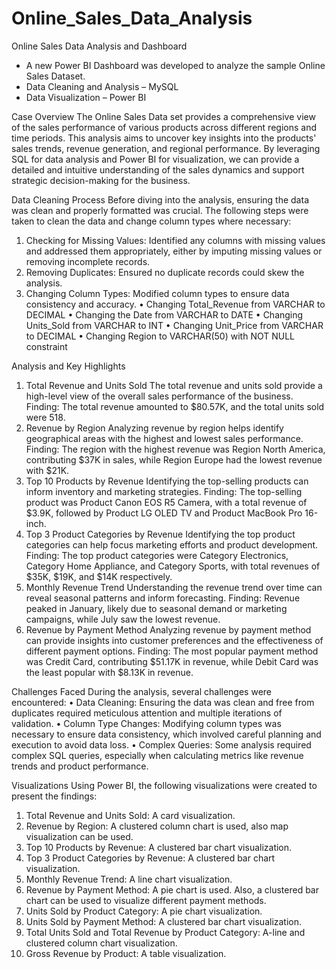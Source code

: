 # Online_Sales_Data_Analysis
Online Sales Data Analysis and Dashboard 
- A new Power BI Dashboard was developed to analyze the sample Online Sales Dataset.
- Data Cleaning and Analysis – MySQL
- Data Visualization – Power BI

Case Overview
The Online Sales Data set provides a comprehensive view of the sales performance of various products across different regions and time periods. This analysis aims to uncover key insights into the products' sales trends, revenue generation, and regional performance. By leveraging SQL for data analysis and Power BI for visualization, we can provide a detailed and intuitive understanding of the sales dynamics and support strategic decision-making for the business.

Data Cleaning Process
Before diving into the analysis, ensuring the data was clean and properly formatted was crucial. The following steps were taken to clean the data and change column types where necessary:
1. Checking for Missing Values: Identified any columns with missing values and addressed them appropriately, either by imputing missing values or removing incomplete records.
2. Removing Duplicates: Ensured no duplicate records could skew the analysis.
3. Changing Column Types: Modified column types to ensure data consistency and accuracy.
•	Changing Total_Revenue from VARCHAR to DECIMAL
•	Changing the Date from VARCHAR to DATE
•	Changing Units_Sold from VARCHAR to INT
•	Changing Unit_Price from VARCHAR to DECIMAL
•	Changing Region to VARCHAR(50) with NOT NULL constraint

Analysis and Key Highlights
1. Total Revenue and Units Sold
The total revenue and units sold provide a high-level view of the overall sales performance of the business.
Finding: The total revenue amounted to $80.57K, and the total units sold were 518.
2. Revenue by Region
Analyzing revenue by region helps identify geographical areas with the highest and lowest sales performance.
Finding: The region with the highest revenue was Region North America, contributing $37K in sales, while Region Europe had the lowest revenue with $21K.
3. Top 10 Products by Revenue
Identifying the top-selling products can inform inventory and marketing strategies.
Finding: The top-selling product was Product Canon EOS R5 Camera, with a total revenue of $3.9K, followed by Product LG OLED TV and Product MacBook Pro 16-inch.
4. Top 3 Product Categories by Revenue
Identifying the top product categories can help focus marketing efforts and product development.
Finding: The top product categories were Category Electronics, Category Home Appliance, and Category Sports, with total revenues of $35K, $19K, and $14K respectively.
5. Monthly Revenue Trend
Understanding the revenue trend over time can reveal seasonal patterns and inform forecasting.
Finding: Revenue peaked in January, likely due to seasonal demand or marketing campaigns, while July saw the lowest revenue.
6. Revenue by Payment Method
Analyzing revenue by payment method can provide insights into customer preferences and the effectiveness of different payment options.
Finding: The most popular payment method was Credit Card, contributing $51.17K in revenue, while Debit Card was the least popular with $8.13K in revenue.

Challenges Faced
During the analysis, several challenges were encountered:
•	Data Cleaning: Ensuring the data was clean and free from duplicates required meticulous attention and multiple iterations of validation.
•	Column Type Changes: Modifying column types was necessary to ensure data consistency, which involved careful planning and execution to avoid data loss.
•	Complex Queries: Some analysis required complex SQL queries, especially when calculating metrics like revenue trends and product performance.

Visualizations
Using Power BI, the following visualizations were created to present the findings:
1.	Total Revenue and Units Sold: A card visualization.
2.	Revenue by Region: A clustered column chart is used, also map visualization can be used.
3.	Top 10 Products by Revenue: A clustered bar chart visualization.
4.	Top 3 Product Categories by Revenue: A clustered bar chart visualization.
5.	Monthly Revenue Trend: A line chart visualization.
6.	Revenue by Payment Method: A pie chart is used. Also, a clustered bar chart can be used to visualize different payment methods.
7.	Units Sold by Product Category: A pie chart visualization.
8.	Units Sold by Payment Method: A clustered bar chart visualization.
9.	Total Units Sold and Total Revenue by Product Category: A-line and clustered column chart visualization.
10.	Gross Revenue by Product: A table visualization.

